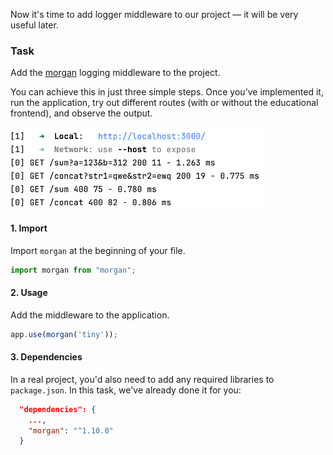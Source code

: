 Now it's time to add logger middleware to our project — it will be very useful later.

### Task
Add the [morgan](https://expressjs.com/en/resources/middleware/morgan.html) logging middleware to the project.

You can achieve this in just three simple steps. Once you’ve implemented it, run the application,
try out different routes (with or without the educational frontend), and observe the output.

<div style="text-align: center; width:80%; max-width: 700px;">
<img src="images/logs.png">
</div>

#### 1. Import 
Import `morgan` at the beginning of your file.
```js
import morgan from "morgan";
```

#### 2. Usage
Add the middleware to the application.
```js
app.use(morgan('tiny'));
```

#### 3. Dependencies
In a real project, you'd also need to add any required libraries to `package.json`. In this task, we've already done it for you:
```json
  "dependencies": {
    ...,
    "morgan": "^1.10.0"
  }
```
